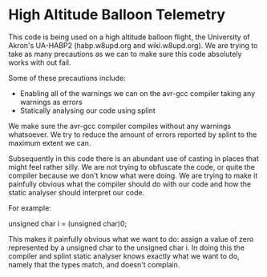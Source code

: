 High Altitude Balloon Telemetry
===============================

This code is being used on a high altitude balloon flight, the University of Akron's UA-HABP2 (habp.w8upd.org and wiki.w8upd.org). We are trying to take as many precautions as we can to make sure this code absolutely works with out fail.

Some of these precautions include:

* Enabling all of the warnings we can on the avr-gcc compiler taking any warnings as errors
* Statically analysing our code using splint

We make sure the avr-gcc compiler compiles without any warnings whatsoever. We try to reduce the amount of errors reported by splint to the maximum extent we can.

Subsequently in this code there is an abundant use of casting in places that might feel rather silly. We are not trying to obfuscate the code, or quite the compiler because we don't know what were doing. We are trying to make it painfully obvious what the compiler should do with our code and how the static analyser should interpret our code.

For example:

unsigned char i = (unsigned char)0;

This makes it painfully obvious what we want to do: assign a value of zero represented by a unsigned char to the unsigned char i. In doing this the compiler and splint static analyser knows exactly what we want to do, namely that the types match, and doesn't complain.

